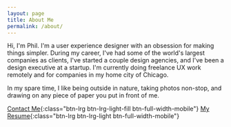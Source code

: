 ```yaml
---
layout: page
title: About Me
permalink: /about/
---
```


Hi, I'm Phil. I'm a user experience designer with an obsession for making things simpler. During my career, I've had some of the world's largest companies as clients, I've started a couple design agencies, and I've been a design executive at a startup. I'm currently doing freelance UX work remotely and for companies in my home city of Chicago.

In my spare time, I like being outside in nature, taking photos non-stop, and drawing on any piece of paper you put in front of me.

[Contact Me](/contact/){:class="btn-lrg btn-lrg-light-fill btn-full-width-mobile"} [My Resume](../resume){:class="btn-lrg btn-lrg-light btn-full-width-mobile"}